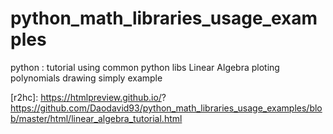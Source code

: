 # python_math_libraries_usage_examples
python : tutorial using common python libs
Linear Algebra 
ploting
polynomials
drawing
simply example



  [r2hc]: https://htmlpreview.github.io/?    https://github.com/Daodavid93/python_math_libraries_usage_examples/blob/master/html/linear_algebra_tutorial.html



